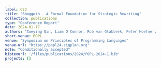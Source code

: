 ```yaml
---
label: C23
title: "Shoggoth - A Formal Foundation for Strategic Rewriting"
collection: publications
type: "Conference Report"
date: 2024-01-17
authors: "Xueying Qin, Liam O'Connor, Rob van Glabbeek, Peter Hoefner, Ohad Kammar, and Michel Steuwer"
short-venue: POPL
venue: "Symposium on Principles of Programming Languages"
venue-url: "https://popl24.sigplan.org"
note: "Conditionally accepted"
bibtexurl: '/files/publications/2024/POPL-2024-1.bib'
projects: []
---
```


